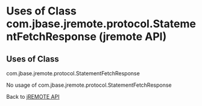 # Uses of Class com.jbase.jremote.protocol.StatementFetchResponse (jremote API)

<PageHeader />

## Uses of Class
com.jbase.jremote.protocol.StatementFetchResponse

No usage of com.jbase.jremote.protocol.StatementFetchResponse

Back to [jREMOTE API](com_jbase_jremote_package-summary)

  
<PageFooter />
